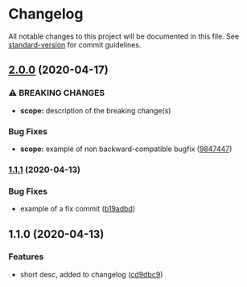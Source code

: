 # Changelog

All notable changes to this project will be documented in this file. See [standard-version](https://github.com/conventional-changelog/standard-version) for commit guidelines.

## [2.0.0](https://github.com/Hzunax/semantic-versioning-example/compare/v1.1.1...v2.0.0) (2020-04-17)


### ⚠ BREAKING CHANGES

* **scope:** description of the breaking change(s)

### Bug Fixes

* **scope:** example of non backward-compatible bugfix ([9847447](https://github.com/Hzunax/semantic-versioning-example/commit/9847447550df85a12062262737a7951144404aa8))

### [1.1.1](https://github.com/Hzunax/semantic-versioning-example/compare/v1.1.0...v1.1.1) (2020-04-13)


### Bug Fixes

* example of a fix commit ([b19adbd](https://github.com/Hzunax/semantic-versioning-example/commit/b19adbddd04ddd7a278957d504b8733964a2ae23))

## 1.1.0 (2020-04-13)


### Features

* short desc, added to changelog ([cd9dbc9](https://github.com/Hzunax/semantic-versioning-example/commit/cd9dbc9627b7fc64ba0490e495fd71686a604e57))
